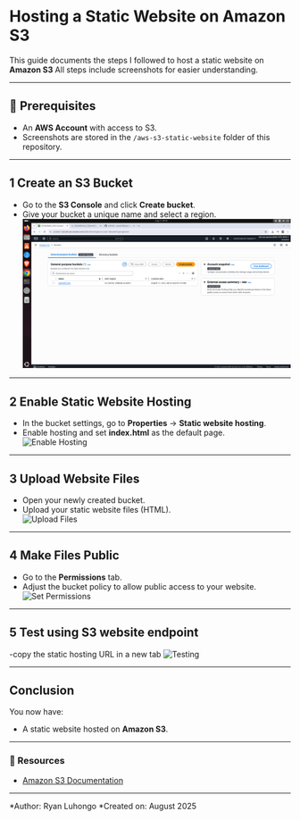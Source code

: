 
#  Hosting a Static Website on Amazon S3 

This guide documents the steps I followed to host a static website on **Amazon S3**
All steps include screenshots for easier understanding.

---

## 📌 Prerequisites
- An **AWS Account** with access to S3.
- Screenshots are stored in the `/aws-s3-static-website` folder of this repository.

---

## 1 Create an S3 Bucket
- Go to the **S3 Console** and click **Create bucket**.
- Give your bucket a unique name and select a region.  
![Create Bucket](/image1.jpeg)

---
## 2 Enable Static Website Hosting
- In the bucket settings, go to **Properties** → **Static website hosting**.
- Enable hosting and set **index.html** as the default page.  
![Enable Hosting](aws-s3-static-website/image2.jpeg)


---
## 3 Upload Website Files
- Open your newly created bucket.
- Upload your static website files (HTML).  
![Upload Files](aws-s3-static-website/image4.jpeg)

---
## 4 Make Files Public
- Go to the **Permissions** tab.
- Adjust the bucket policy to allow public access to your website.  
![Set Permissions](aws-s3-static-website/image5.jpeg)


---
## 5 Test using S3 website endpoint
-copy the static hosting URL in a new tab
![Testing](aws-s3-static-website/image6.jpeg)


---
## Conclusion
You now have:
- A static website hosted on **Amazon S3**.

---

### 📖 Resources
- [Amazon S3 Documentation](https://docs.aws.amazon.com/s3/)

---

*Author: Ryan Luhongo
*Created on: August 2025
